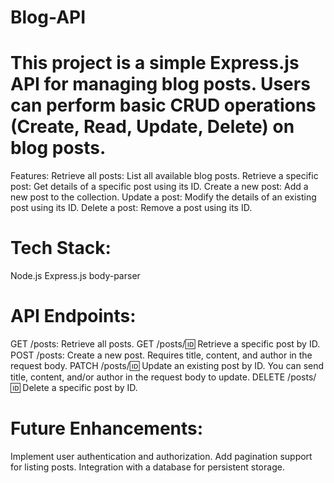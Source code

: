 # Blog-API

# This project is a simple Express.js API for managing blog posts. Users can perform basic CRUD operations (Create, Read, Update, Delete) on blog posts.

Features:
Retrieve all posts: List all available blog posts.
Retrieve a specific post: Get details of a specific post using its ID.
Create a new post: Add a new post to the collection.
Update a post: Modify the details of an existing post using its ID.
Delete a post: Remove a post using its ID.

# Tech Stack:
Node.js
Express.js
body-parser

# API Endpoints:
GET /posts: Retrieve all posts.
GET /posts/:id: Retrieve a specific post by ID.
POST /posts: Create a new post. Requires title, content, and author in the request body.
PATCH /posts/:id: Update an existing post by ID. You can send title, content, and/or author in the request body to update.
DELETE /posts/:id: Delete a specific post by ID.

# Future Enhancements:
Implement user authentication and authorization.
Add pagination support for listing posts.
Integration with a database for persistent storage.
